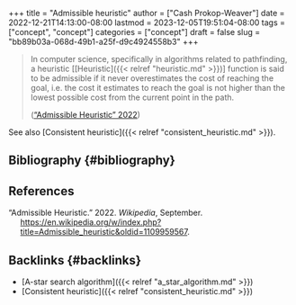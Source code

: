 +++
title = "Admissible heuristic"
author = ["Cash Prokop-Weaver"]
date = 2022-12-21T14:13:00-08:00
lastmod = 2023-12-05T19:51:04-08:00
tags = ["concept", "concept"]
categories = ["concept"]
draft = false
slug = "bb89b03a-068d-49b1-a25f-d9c4924558b3"
+++

> In computer science, specifically in algorithms related to pathfinding, a heuristic [[Heuristic]({{< relref "heuristic.md" >}})] function is said to be admissible if it never overestimates the cost of reaching the goal, i.e. the cost it estimates to reach the goal is not higher than the lowest possible cost from the current point in the path.
>
> (<a href="#citeproc_bib_item_1">“Admissible Heuristic” 2022</a>)

See also [Consistent heuristic]({{< relref "consistent_heuristic.md" >}}).


## Bibliography {#bibliography}

## References

<style>.csl-entry{text-indent: -1.5em; margin-left: 1.5em;}</style><div class="csl-bib-body">
  <div class="csl-entry"><a id="citeproc_bib_item_1"></a>“Admissible Heuristic.” 2022. <i>Wikipedia</i>, September. <a href="https://en.wikipedia.org/w/index.php?title=Admissible_heuristic&oldid=1109959567">https://en.wikipedia.org/w/index.php?title=Admissible_heuristic&#38;oldid=1109959567</a>.</div>
</div>


## Backlinks {#backlinks}

-   [A-star search algorithm]({{< relref "a_star_algorithm.md" >}})
-   [Consistent heuristic]({{< relref "consistent_heuristic.md" >}})
